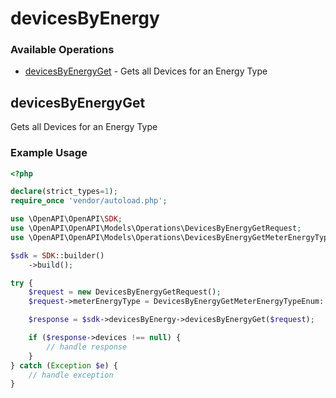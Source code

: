 # devicesByEnergy

### Available Operations

* [devicesByEnergyGet](#devicesbyenergyget) - Gets all Devices for an Energy Type

## devicesByEnergyGet

Gets all Devices for an Energy Type

### Example Usage

```php
<?php

declare(strict_types=1);
require_once 'vendor/autoload.php';

use \OpenAPI\OpenAPI\SDK;
use \OpenAPI\OpenAPI\Models\Operations\DevicesByEnergyGetRequest;
use \OpenAPI\OpenAPI\Models\Operations\DevicesByEnergyGetMeterEnergyTypeEnum;

$sdk = SDK::builder()
    ->build();

try {
    $request = new DevicesByEnergyGetRequest();
    $request->meterEnergyType = DevicesByEnergyGetMeterEnergyTypeEnum::METER_TYPE_M_BUS_GATEWAY;

    $response = $sdk->devicesByEnergy->devicesByEnergyGet($request);

    if ($response->devices !== null) {
        // handle response
    }
} catch (Exception $e) {
    // handle exception
}
```
